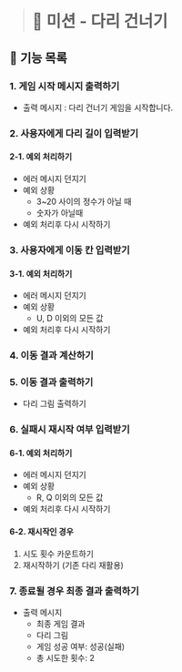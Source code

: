 > # 🌉 미션 - 다리 건너기

## 📌 기능 목록

### 1. 게임 시작 메시지 출력하기

- 출력 메시지 : 다리 건너기 게임을 시작합니다.

### 2. 사용자에게 다리 길이 입력받기

#### 2-1. 예외 처리하기

- 에러 메시지 던지기
- 예외 상황
  - 3~20 사이의 정수가 아닐 때
  - 숫자가 아닐때
- 예외 처리후 다시 시작하기

### 3. 사용자에게 이동 칸 입력받기

#### 3-1. 예외 처리하기

- 에러 메시지 던지기
- 예외 상황
  - U, D 이외의 모든 값
- 예외 처리후 다시 시작하기

### 4. 이동 결과 계산하기

### 5. 이동 결과 출력하기

- 다리 그림 출력하기

### 6. 실패시 재시작 여부 입력받기

#### 6-1. 예외 처리하기

- 에러 메시지 던지기
- 예외 상황
  - R, Q 이외의 모든 값
- 예외 처리후 다시 시작하기

#### 6-2. 재시작인 경우

1. 시도 횟수 카운트하기
2. 재시작하기 (기존 다리 재활용)

### 7. 종료될 경우 최종 결과 출력하기

- 출력 메시지
  - 최종 게임 결과
  - 다리 그림
  - 게임 성공 여부: 성공(실패)
  - 총 시도한 횟수: 2
